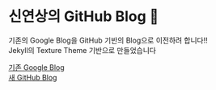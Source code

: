 # 신연상의 GitHub Blog 🌟
기존의 Google Blog을 GitHub 기반의 Blog으로 이전하려 합니다!!   
Jekyll의 Texture Theme 기반으로 만들었습니다

[기존 Google Blog][Google-blog]  
[새 GitHub Blog][Github-blog]

[Google-blog]: https://yxxshin-study.blogspot.com/
[Github-blog]: https://yxxshin.github.io/